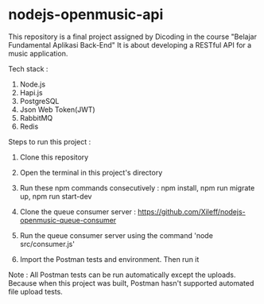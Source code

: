 # nodejs-openmusic-api
This repository is a final project assigned by Dicoding in the course "Belajar Fundamental Aplikasi Back-End"
It is about developing a RESTful API for a music application.

Tech stack :
1. Node.js
2. Hapi.js
3. PostgreSQL
4. Json Web Token(JWT)
5. RabbitMQ
6. Redis

Steps to run this project :
1. Clone this repository
2. Open the terminal in this project's directory
3. Run these npm commands consecutively : npm install, npm run migrate up, npm run start-dev

4. Clone the queue consumer server : https://github.com/Xileff/nodejs-openmusic-queue-consumer
5. Run the queue consumer server using the command 'node src/consumer.js'
6. Import the Postman tests and environment. Then run it

Note : All Postman tests can be run automatically except the uploads. Because when this project was built, Postman hasn't supported automated file upload tests.

